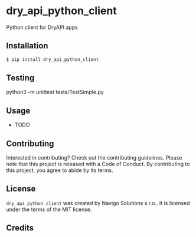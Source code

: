 # dry_api_python_client

Python client for DryAPI apps

## Installation

```bash
$ pip install dry_api_python_client
```

## Testing

python3 -m unittest tests/TestSimple.py

## Usage

- TODO

## Contributing

Interested in contributing? Check out the contributing guidelines. Please note that this project is released with a Code of Conduct. By contributing to this project, you agree to abide by its terms.

## License

`dry_api_python_client` was created by Navigo Solutions s.r.o.. It is licensed under the terms of the MIT license.

## Credits
